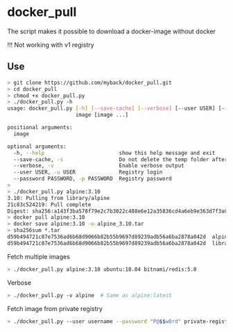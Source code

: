 # docker_pull
The script makes it possible to download a docker-image without docker

!!! Not working with v1 registry
## Use
```bash
> git clone https://github.com/myback/docker_pull.git
> cd docker_pull
> chmod +x docker_pull.py
> ./docker_pull.py -h
usage: docker_pull.py [-h] [--save-cache] [--verbose] [--user USER] [--password PASSWORD]
                      image [image ...]

positional arguments:
  image

optional arguments:
  -h, --help                        show this help message and exit
  --save-cache, -s                  Do not delete the temp folder after downloading the image
  --verbose, -v                     Enable verbose output
  --user USER, -u USER              Registry login
  --password PASSWORD, -p PASSWORD  Registry password
>
> ./docker_pull.py alpine:3.10
3.10: Pulling from library/alpine
21c83c524219: Pull complete
Digest: sha256:a143f3ba578f79e2c7b3022c488e6e12a35836cd4a6eb9e363d7f3a07d848590
> docker pull alpine:3.10
> docker save alpine:3.10 -o alpine_3.10.tar
> sha256sum *.tar
d59b494721c87e7536ad6b68d9066b82b55b9697d89239adb56a6ba2878a042d  alpine_3.10.tar
d59b494721c87e7536ad6b68d9066b82b55b9697d89239adb56a6ba2878a042d  library_alpine_3.10.tar
```
Fetch multiple images
```bash
> ./docker_pull.py alpine:3.10 ubuntu:18.04 bitnami/redis:5.0
```
Verbose
```bash
> ./docker_pull.py -v alpine  # Same as alpine:latest
```
Fetch image from private registry
```bash
> ./docker_pull.py --user username --password "P@$$w0rd" private-registry.mydomain.com/my_image:1.2.3
```
